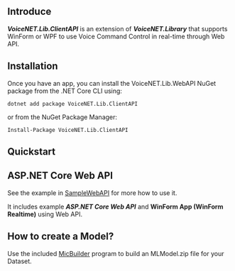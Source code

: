 ## Introduce

***VoiceNET.Lib.ClientAPI*** is an extension of ***VoiceNET.Library*** that supports WinForm or WPF to use Voice Command Control in real-time through Web API.

## Installation

Once you have an app, you can install the VoiceNET.Lib.WebAPI NuGet package from the .NET Core CLI using:
```
dotnet add package VoiceNET.Lib.ClientAPI
```
or from the NuGet Package Manager:
```
Install-Package VoiceNET.Lib.ClientAPI
```
## Quickstart

## ASP.NET Core Web API

See the example in [SampleWebAPI](https://github.com/nhannt201/VoiceNET.Library/tree/main/SampleWebAPI) for more how to use it.

It includes example ***ASP.NET Core Web API*** and **WinForm App (WinForm Realtime)** using Web API.

## How to create a Model?
Use the included [MicBuilder](https://github.com/nhannt201/VoiceNET.Library/tree/main/VoiceNET.Lib.MicBuilder/README.MD) program to build an MLModel.zip file for your Dataset.
